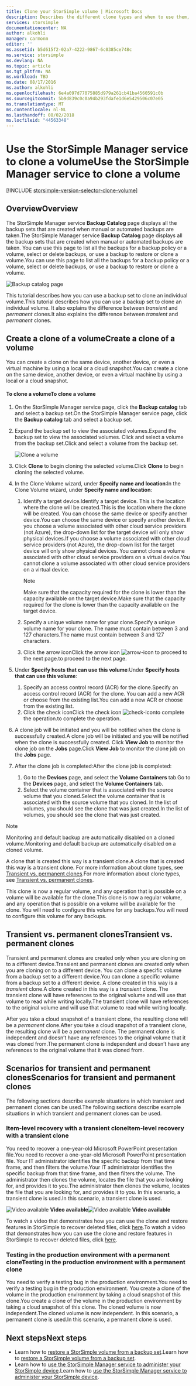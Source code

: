```yaml
---
title: Clone your StorSimple volume | Microsoft Docs
description: Describes the different clone types and when to use them, and explains how you can use a backup set to clone an individual volume.
services: storsimple
documentationcenter: NA
author: alkohli
manager: carmonm
editor: ''
ms.assetid: b5d615f2-02a7-4222-9867-6c0385ce748c
ms.service: storsimple
ms.devlang: NA
ms.topic: article
ms.tgt_pltfrm: NA
ms.workload: TBD
ms.date: 08/17/2016
ms.author: alkohli
ms.openlocfilehash: 6e4a097d77075885d979a261cb41ba4560591c0b
ms.sourcegitcommit: 5b9d839c0c0a94b293fdafe1d6e5429506c07e05
ms.translationtype: MT
ms.contentlocale: nl-NL
ms.lasthandoff: 08/02/2018
ms.locfileid: "44563348"
---
```

# <a name="use-the-storsimple-manager-service-to-clone-a-volume"></a><span data-ttu-id="a9a50-103">Use the StorSimple Manager service to clone a volume</span><span class="sxs-lookup"><span data-stu-id="a9a50-103">Use the StorSimple Manager service to clone a volume</span></span>
[!INCLUDE [storsimple-version-selector-clone-volume](../../includes/storsimple-version-selector-clone-volume.md)]

## <a name="overview"></a><span data-ttu-id="a9a50-104">Overview</span><span class="sxs-lookup"><span data-stu-id="a9a50-104">Overview</span></span>
<span data-ttu-id="a9a50-105">The StorSimple Manager service **Backup Catalog** page displays all the backup sets that are created when manual or automated backups are taken.</span><span class="sxs-lookup"><span data-stu-id="a9a50-105">The StorSimple Manager service **Backup Catalog** page displays all the backup sets that are created when manual or automated backups are taken.</span></span> <span data-ttu-id="a9a50-106">You can use this page to list all the backups for a backup policy or a volume, select or delete backups, or use a backup to restore or clone a volume.</span><span class="sxs-lookup"><span data-stu-id="a9a50-106">You can use this page to list all the backups for a backup policy or a volume, select or delete backups, or use a backup to restore or clone a volume.</span></span>

![Backup catalog page](https://docstestmedia1.blob.core.windows.net/azure-media/articles/storsimple/media/storsimple-clone-volume/HCS_BackupCatalog.png)  

<span data-ttu-id="a9a50-108">This tutorial describes how you can use a backup set to clone an individual volume.</span><span class="sxs-lookup"><span data-stu-id="a9a50-108">This tutorial describes how you can use a backup set to clone an individual volume.</span></span> <span data-ttu-id="a9a50-109">It also explains the difference between *transient* and *permanent* clones.</span><span class="sxs-lookup"><span data-stu-id="a9a50-109">It also explains the difference between *transient* and *permanent* clones.</span></span> 

## <a name="create-a-clone-of-a-volume"></a><span data-ttu-id="a9a50-110">Create a clone of a volume</span><span class="sxs-lookup"><span data-stu-id="a9a50-110">Create a clone of a volume</span></span>
<span data-ttu-id="a9a50-111">You can create a clone on the same device, another device, or even a virtual machine by using a local or a cloud snapshot.</span><span class="sxs-lookup"><span data-stu-id="a9a50-111">You can create a clone on the same device, another device, or even a virtual machine by using a local or a cloud snapshot.</span></span>

#### <a name="to-clone-a-volume"></a><span data-ttu-id="a9a50-112">To clone a volume</span><span class="sxs-lookup"><span data-stu-id="a9a50-112">To clone a volume</span></span>
1. <span data-ttu-id="a9a50-113">On the StorSimple Manager service page, click the **Backup catalog** tab and select a backup set.</span><span class="sxs-lookup"><span data-stu-id="a9a50-113">On the StorSimple Manager service page, click the **Backup catalog** tab and select a backup set.</span></span>
2. <span data-ttu-id="a9a50-114">Expand the backup set to view the associated volumes.</span><span class="sxs-lookup"><span data-stu-id="a9a50-114">Expand the backup set to view the associated volumes.</span></span> <span data-ttu-id="a9a50-115">Click and select a volume from the backup set.</span><span class="sxs-lookup"><span data-stu-id="a9a50-115">Click and select a volume from the backup set.</span></span>
   
     ![Clone a volume](https://docstestmedia1.blob.core.windows.net/azure-media/articles/storsimple/media/storsimple-clone-volume/HCS_Clone.png) 
3. <span data-ttu-id="a9a50-117">Click **Clone** to begin cloning the selected volume.</span><span class="sxs-lookup"><span data-stu-id="a9a50-117">Click **Clone** to begin cloning the selected volume.</span></span>
4. <span data-ttu-id="a9a50-118">In the Clone Volume wizard, under **Specify name and location**:</span><span class="sxs-lookup"><span data-stu-id="a9a50-118">In the Clone Volume wizard, under **Specify name and location**:</span></span>
   
   1. <span data-ttu-id="a9a50-119">Identify a target device.</span><span class="sxs-lookup"><span data-stu-id="a9a50-119">Identify a target device.</span></span> <span data-ttu-id="a9a50-120">This is the location where the clone will be created.</span><span class="sxs-lookup"><span data-stu-id="a9a50-120">This is the location where the clone will be created.</span></span> <span data-ttu-id="a9a50-121">You can choose the same device or specify another device.</span><span class="sxs-lookup"><span data-stu-id="a9a50-121">You can choose the same device or specify another device.</span></span> <span data-ttu-id="a9a50-122">If you choose a volume associated with other cloud service providers (not Azure), the drop-down list for the target device will only show physical devices.</span><span class="sxs-lookup"><span data-stu-id="a9a50-122">If you choose a volume associated with other cloud service providers (not Azure), the drop-down list for the target device will only show physical devices.</span></span> <span data-ttu-id="a9a50-123">You cannot clone a volume associated with other cloud service providers on a virtual device.</span><span class="sxs-lookup"><span data-stu-id="a9a50-123">You cannot clone a volume associated with other cloud service providers on a virtual device.</span></span>
      
      > [!NOTE]
      > <span data-ttu-id="a9a50-124">Make sure that the capacity required for the clone is lower than the capacity available on the target device.</span><span class="sxs-lookup"><span data-stu-id="a9a50-124">Make sure that the capacity required for the clone is lower than the capacity available on the target device.</span></span>
      > 
      > 
   2. <span data-ttu-id="a9a50-125">Specify a unique volume name for your clone.</span><span class="sxs-lookup"><span data-stu-id="a9a50-125">Specify a unique volume name for your clone.</span></span> <span data-ttu-id="a9a50-126">The name must contain between 3 and 127 characters.</span><span class="sxs-lookup"><span data-stu-id="a9a50-126">The name must contain between 3 and 127 characters.</span></span>
   3. <span data-ttu-id="a9a50-127">Click the arrow icon</span><span class="sxs-lookup"><span data-stu-id="a9a50-127">Click the arrow icon</span></span> ![arrow-icon](https://docstestmedia1.blob.core.windows.net/azure-media/articles/storsimple/media/storsimple-clone-volume/HCS_ArrowIcon.png) <span data-ttu-id="a9a50-129">to proceed to the next page.</span><span class="sxs-lookup"><span data-stu-id="a9a50-129">to proceed to the next page.</span></span>
5. <span data-ttu-id="a9a50-130">Under **Specify hosts that can use this volume**:</span><span class="sxs-lookup"><span data-stu-id="a9a50-130">Under **Specify hosts that can use this volume**:</span></span>
   
   1. <span data-ttu-id="a9a50-131">Specify an access control record (ACR) for the clone.</span><span class="sxs-lookup"><span data-stu-id="a9a50-131">Specify an access control record (ACR) for the clone.</span></span> <span data-ttu-id="a9a50-132">You can add a new ACR or choose from the existing list.</span><span class="sxs-lookup"><span data-stu-id="a9a50-132">You can add a new ACR or choose from the existing list.</span></span>
   2. <span data-ttu-id="a9a50-133">Click the check icon</span><span class="sxs-lookup"><span data-stu-id="a9a50-133">Click the check icon</span></span> ![check-icon](https://docstestmedia1.blob.core.windows.net/azure-media/articles/storsimple/media/storsimple-clone-volume/HCS_CheckIcon.png)<span data-ttu-id="a9a50-135">to complete the operation.</span><span class="sxs-lookup"><span data-stu-id="a9a50-135">to complete the operation.</span></span>
6. <span data-ttu-id="a9a50-136">A clone job will be initiated and you will be notified when the clone is successfully created.</span><span class="sxs-lookup"><span data-stu-id="a9a50-136">A clone job will be initiated and you will be notified when the clone is successfully created.</span></span> <span data-ttu-id="a9a50-137">Click **View Job** to monitor the clone job on the **Jobs** page.</span><span class="sxs-lookup"><span data-stu-id="a9a50-137">Click **View Job** to monitor the clone job on the **Jobs** page.</span></span>
7. <span data-ttu-id="a9a50-138">After the clone job is completed:</span><span class="sxs-lookup"><span data-stu-id="a9a50-138">After the clone job is completed:</span></span>
   
   1. <span data-ttu-id="a9a50-139">Go to the **Devices** page, and select the **Volume Containers** tab.</span><span class="sxs-lookup"><span data-stu-id="a9a50-139">Go to the **Devices** page, and select the **Volume Containers** tab.</span></span> 
   2. <span data-ttu-id="a9a50-140">Select the volume container that is associated with the source volume that you cloned.</span><span class="sxs-lookup"><span data-stu-id="a9a50-140">Select the volume container that is associated with the source volume that you cloned.</span></span> <span data-ttu-id="a9a50-141">In the list of volumes, you should see the clone that was just created.</span><span class="sxs-lookup"><span data-stu-id="a9a50-141">In the list of volumes, you should see the clone that was just created.</span></span>

> [!NOTE]
> <span data-ttu-id="a9a50-142">Monitoring and default backup are automatically disabled on a cloned volume.</span><span class="sxs-lookup"><span data-stu-id="a9a50-142">Monitoring and default backup are automatically disabled on a cloned volume.</span></span>
> 
> 

<span data-ttu-id="a9a50-143">A clone that is created this way is a transient clone.</span><span class="sxs-lookup"><span data-stu-id="a9a50-143">A clone that is created this way is a transient clone.</span></span> <span data-ttu-id="a9a50-144">For more information about clone types, see [Transient vs. permanent clones](#transient-vs.-permanent-clones).</span><span class="sxs-lookup"><span data-stu-id="a9a50-144">For more information about clone types, see [Transient vs. permanent clones](#transient-vs.-permanent-clones).</span></span>

<span data-ttu-id="a9a50-145">This clone is now a regular volume, and any operation that is possible on a volume will be available for the clone.</span><span class="sxs-lookup"><span data-stu-id="a9a50-145">This clone is now a regular volume, and any operation that is possible on a volume will be available for the clone.</span></span> <span data-ttu-id="a9a50-146">You will need to configure this volume for any backups.</span><span class="sxs-lookup"><span data-stu-id="a9a50-146">You will need to configure this volume for any backups.</span></span>

## <a name="transient-vs-permanent-clones"></a><span data-ttu-id="a9a50-147">Transient vs. permanent clones</span><span class="sxs-lookup"><span data-stu-id="a9a50-147">Transient vs. permanent clones</span></span>
<span data-ttu-id="a9a50-148">Transient and permanent clones are created only when you are cloning on to a different device.</span><span class="sxs-lookup"><span data-stu-id="a9a50-148">Transient and permanent clones are created only when you are cloning on to a different device.</span></span> <span data-ttu-id="a9a50-149">You can clone a specific volume from a backup set to a different device.</span><span class="sxs-lookup"><span data-stu-id="a9a50-149">You can clone a specific volume from a backup set to a different device.</span></span> <span data-ttu-id="a9a50-150">A clone created in this way is a *transient* clone.</span><span class="sxs-lookup"><span data-stu-id="a9a50-150">A clone created in this way is a *transient* clone.</span></span> <span data-ttu-id="a9a50-151">The transient clone will have references to the original volume and will use that volume to read while writing locally.</span><span class="sxs-lookup"><span data-stu-id="a9a50-151">The transient clone will have references to the original volume and will use that volume to read while writing locally.</span></span> 

<span data-ttu-id="a9a50-152">After you take a cloud snapshot of a transient clone, the resulting clone will be a *permanent* clone.</span><span class="sxs-lookup"><span data-stu-id="a9a50-152">After you take a cloud snapshot of a transient clone, the resulting clone will be a *permanent* clone.</span></span> <span data-ttu-id="a9a50-153">The permanent clone is independent and doesn’t have any references to the original volume that it was cloned from.</span><span class="sxs-lookup"><span data-stu-id="a9a50-153">The permanent clone is independent and doesn’t have any references to the original volume that it was cloned from.</span></span>  

## <a name="scenarios-for-transient-and-permanent-clones"></a><span data-ttu-id="a9a50-154">Scenarios for transient and permanent clones</span><span class="sxs-lookup"><span data-stu-id="a9a50-154">Scenarios for transient and permanent clones</span></span>
<span data-ttu-id="a9a50-155">The following sections describe example situations in which transient and permanent clones can be used.</span><span class="sxs-lookup"><span data-stu-id="a9a50-155">The following sections describe example situations in which transient and permanent clones can be used.</span></span>

### <a name="item-level-recovery-with-a-transient-clone"></a><span data-ttu-id="a9a50-156">Item-level recovery with a transient clone</span><span class="sxs-lookup"><span data-stu-id="a9a50-156">Item-level recovery with a transient clone</span></span>
<span data-ttu-id="a9a50-157">You need to recover a one-year-old Microsoft PowerPoint presentation file.</span><span class="sxs-lookup"><span data-stu-id="a9a50-157">You need to recover a one-year-old Microsoft PowerPoint presentation file.</span></span> <span data-ttu-id="a9a50-158">Your IT administrator identifies the specific backup from that time frame, and then filters the volume.</span><span class="sxs-lookup"><span data-stu-id="a9a50-158">Your IT administrator identifies the specific backup from that time frame, and then filters the volume.</span></span> <span data-ttu-id="a9a50-159">The administrator then clones the volume, locates the file that you are looking for, and provides it to you.</span><span class="sxs-lookup"><span data-stu-id="a9a50-159">The administrator then clones the volume, locates the file that you are looking for, and provides it to you.</span></span> <span data-ttu-id="a9a50-160">In this scenario, a transient clone is used.</span><span class="sxs-lookup"><span data-stu-id="a9a50-160">In this scenario, a transient clone is used.</span></span> 

<span data-ttu-id="a9a50-161">![Video available](https://docstestmedia1.blob.core.windows.net/azure-media/articles/storsimple/media/storsimple-clone-volume/Video_icon.png) **Video available**</span><span class="sxs-lookup"><span data-stu-id="a9a50-161">![Video available](https://docstestmedia1.blob.core.windows.net/azure-media/articles/storsimple/media/storsimple-clone-volume/Video_icon.png) **Video available**</span></span>

<span data-ttu-id="a9a50-162">To watch a video that demonstrates how you can use the clone and restore features in StorSimple to recover deleted files, click [here](https://azure.microsoft.com/documentation/videos/storsimple-recover-deleted-files-with-storsimple/).</span><span class="sxs-lookup"><span data-stu-id="a9a50-162">To watch a video that demonstrates how you can use the clone and restore features in StorSimple to recover deleted files, click [here](https://azure.microsoft.com/documentation/videos/storsimple-recover-deleted-files-with-storsimple/).</span></span>

### <a name="testing-in-the-production-environment-with-a-permanent-clone"></a><span data-ttu-id="a9a50-163">Testing in the production environment with a permanent clone</span><span class="sxs-lookup"><span data-stu-id="a9a50-163">Testing in the production environment with a permanent clone</span></span>
<span data-ttu-id="a9a50-164">You need to verify a testing bug in the production environment.</span><span class="sxs-lookup"><span data-stu-id="a9a50-164">You need to verify a testing bug in the production environment.</span></span> <span data-ttu-id="a9a50-165">You create a clone of the volume in the production environment by taking a cloud snapshot of this clone.</span><span class="sxs-lookup"><span data-stu-id="a9a50-165">You create a clone of the volume in the production environment by taking a cloud snapshot of this clone.</span></span> <span data-ttu-id="a9a50-166">The cloned volume is now independent.</span><span class="sxs-lookup"><span data-stu-id="a9a50-166">The cloned volume is now independent.</span></span> <span data-ttu-id="a9a50-167">In this scenario, a permanent clone is used.</span><span class="sxs-lookup"><span data-stu-id="a9a50-167">In this scenario, a permanent clone is used.</span></span>

## <a name="next-steps"></a><span data-ttu-id="a9a50-168">Next steps</span><span class="sxs-lookup"><span data-stu-id="a9a50-168">Next steps</span></span>
* <span data-ttu-id="a9a50-169">Learn how to [restore a StorSimple volume from a backup set](storsimple-restore-from-backup-set.md).</span><span class="sxs-lookup"><span data-stu-id="a9a50-169">Learn how to [restore a StorSimple volume from a backup set](storsimple-restore-from-backup-set.md).</span></span>
* <span data-ttu-id="a9a50-170">Learn how to [use the StorSimple Manager service to administer your StorSimple device](storsimple-manager-service-administration.md).</span><span class="sxs-lookup"><span data-stu-id="a9a50-170">Learn how to [use the StorSimple Manager service to administer your StorSimple device](storsimple-manager-service-administration.md).</span></span>






